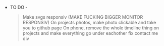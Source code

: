 - TO DO -
  > Make svgs responsiv (MAKE FUCKING BIGGER MONITOR RESPONSIV)
  > On projects photos, make photo clickable and take you to github page
  > On phone, remove the whole timeline thing on projects and make everything go under eachother
  > fix contact me div
